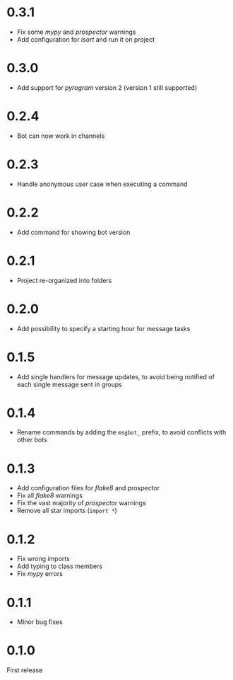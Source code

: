 # 0.3.1

- Fix some _mypy_ and _prospector_ warnings
- Add configuration for _isort_ and run it on project

# 0.3.0

- Add support for _pyrogram_ version 2 (version 1 still supported)

# 0.2.4

- Bot can now work in channels

# 0.2.3

- Handle anonymous user case when executing a command

# 0.2.2

- Add command for showing bot version

# 0.2.1

- Project re-organized into folders

# 0.2.0

- Add possibility to specify a starting hour for message tasks

# 0.1.5

- Add single handlers for message updates, to avoid being notified of each single message sent in groups

# 0.1.4

- Rename commands by adding the `msgbot_` prefix, to avoid conflicts with other bots

# 0.1.3

- Add configuration files for _flake8_ and prospector
- Fix all _flake8_ warnings
- Fix the vast majority of _prospector_ warnings
- Remove all star imports (`import *`)

# 0.1.2

- Fix wrong imports
- Add typing to class members
- Fix _mypy_ errors

# 0.1.1

- Minor bug fixes

# 0.1.0

First release
